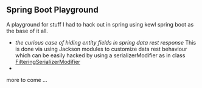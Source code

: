 ## Spring Boot Playground
A playground for stuff I had to hack out in spring using kewl spring boot as the base of it all.

- *the curious case of hiding entity fields in spring data rest response*
 This is done via using Jackson modules to customize data rest behaviour which can be easily hacked by using a serializerModifier as in class [FilteringSerializerModifier](src/main/me/gauravbrills/FilteringSerializerModifier.java)
-  


more to come ...


